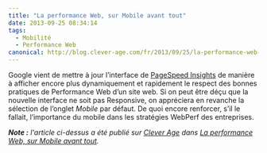 ```yaml
---
title: "La performance Web, sur Mobile avant tout"
date: 2013-09-25 08:34:14
tags:
  - Mobilité
  - Performance Web
canonical: http://blog.clever-age.com/fr/2013/09/25/la-performance-web-sur-mobile-avant-tout/
---
```


Google vient de mettre à jour l’interface de [PageSpeed Insights](https://developers.google.com/speed/pagespeed/insights/) de manière à afficher encore plus dynamiquement et rapidement le respect des bonnes pratiques de Performance Web d’un site web. Si on peut être déçu que la nouvelle interface ne soit pas Responsive, on appréciera en revanche la sélection de l’onglet _Mobile_ par défaut. De quoi encore renforcer, s’il le fallait, l’importance du mobile dans les stratégies WebPerf des entreprises.

<!-- more -->

<em class="canonical">**Note&nbsp;:** l'article ci-dessus a été publié sur [Clever Age](http://www.clever-age.com/fr/) dans [La performance Web, sur Mobile avant tout](http://blog.clever-age.com/fr/2013/09/25/la-performance-web-sur-mobile-avant-tout/).</em>
